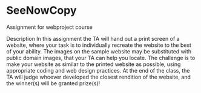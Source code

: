 # SeeNowCopy
Assignment for webproject course

Description
In this assignment the TA will hand out a print screen of a website, where your task is to individually 
recreate the website to the best of your ability. The images on the sample website may be substituted 
with public domain images, that your TA can help you locate. The challenge is to make your website as 
similar to the printed website as possible, using appropriate coding and web design practices. At the end 
of the class, the TA will judge whoever developed the closest rendition of the website, and the winner(s) 
will be granted prize(s)!
